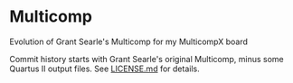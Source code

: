 # Multicomp
Evolution of Grant Searle's Multicomp for my MulticompX board

Commit history starts with Grant Searle's original Multicomp, minus some Quartus II output files. See [LICENSE.md](LICENSE.md) for details. 
